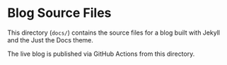 # Blog Source Files

This directory (`docs/`) contains the source files for a blog built with Jekyll and the Just the Docs theme.

The live blog is published via GitHub Actions from this directory.
